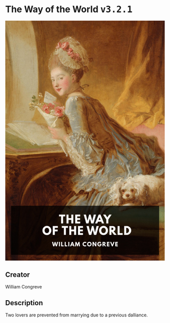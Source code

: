 
# The Way of the World <kbd>v3.2.1</kbd>

<center>
  <img src="./cover-1024.jpg"/>
</center>

## Creator
William Congreve

## Description
Two lovers are prevented from marrying due to a previous dalliance.
